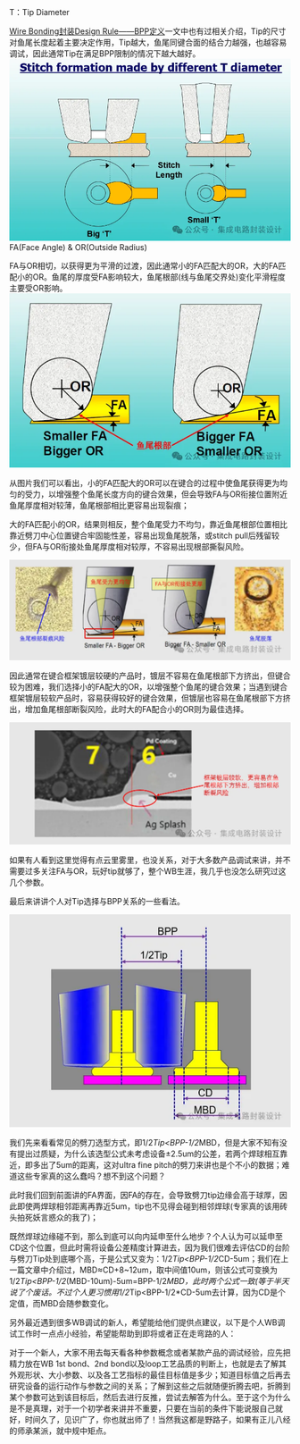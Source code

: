 T：Tip Diameter

[Wire Bonding封装Design Rule——BPP定义](https://mp.weixin.qq.com/s?__biz=MzkxNDcxMjMyNA==&mid=2247484432&idx=1&sn=5b9a97ab7c1da72602013cc9971196ac&scene=21#wechat_redirect)一文中也有过相关介绍，Tip的尺寸对鱼尾长度起着主要决定作用，Tip越大，鱼尾同键合面的结合力越强，也越容易调试，因此通常Tip在满足BPP限制的情况下越大越好。
![](../readme.assets/Pasted%20image%2020241225091757.png)
FA(Face Angle) & OR(Outside Radius) 

FA与OR相切，以获得更为平滑的过渡，因此通常小的FA匹配大的OR，大的FA匹配小的OR。鱼尾的厚度受FA影响较大，鱼尾根部(线与鱼尾交界处)变化平滑程度主要受OR影响。
![](../readme.assets/Pasted%20image%2020241225091804.png)

从图片我们可以看出，小的FA匹配大的OR可以在键合的过程中使鱼尾获得更为均匀的受力，以增强整个鱼尾长度方向的键合效果，但会导致FA与OR衔接位置附近鱼尾厚度相对较薄，鱼尾根部相比更容易出现裂痕；

大的FA匹配小的OR，结果则相反，整个鱼尾受力不均匀，靠近鱼尾根部位置相比靠近劈刀中心位置键合牢固能性差，容易出现鱼尾脱落，或stitch pull后残留较少，但FA与OR衔接处鱼尾厚度相对较厚，不容易出现根部撕裂风险。

![](../readme.assets/Pasted%20image%2020241225091814.png)

因此通常在键合框架镀层较硬的产品时，镀层不容易在鱼尾根部下方挤出，但键合较为困难，我们选择小的FA配大的OR，以增强整个鱼尾的键合效果；当遇到键合框架镀层较软产品时，容易获得较好的键合效果，但镀层也容易在鱼尾根部下方挤出，增加鱼尾根部断裂风险，此时大的FA配合小的OR则为最佳选择。

![](../readme.assets/Pasted%20image%2020241225091820.png)


如果有人看到这里觉得有点云里雾里，也没关系，对于大多数产品调试来讲，并不需要过多关注FA与OR，玩好tip就够了，整个WB生涯，我几乎也没怎么研究过这几个参数。

最后来讲讲个人对Tip选择与BPP关系的一些看法。


![](../readme.assets/Pasted%20image%2020241225091827.png)

我们先来看看常见的劈刀选型方式，即1/2*Tip<BPP-1/2*MBD，但是大家不知有没有提出过质疑，为什么该选型公式未考虑设备±2.5um的公差，若两个焊球相互靠近，即多出了5um的距离，这对ultra fine pitch的劈刀来讲也是个不小的数据；难道这些专家真的这么蠢吗？想不到这个问题？

此时我们回到前面讲的FA界面，因FA的存在，会导致劈刀tip边缘会高于球厚，因此即使两焊球相邻距离再靠近5um，tip也不见得会碰到相邻焊球(专家真的该用砖头拍死妖言惑众的我了)；

既然焊球边缘碰不到，那么到底可以向内延申至什么地步？个人认为可以延申至CD这个位置，但此时需将设备公差精度计算进去，因为我们很难去评估CD的台阶与劈刀Tip处到底哪个高，于是公式又变为：1/2*Tip<BPP-1/2*CD-5um；我们在上一篇文章中介绍过，MBD≈CD+8~12um，取中间值10um，则该公式可变换为1/2*Tip<BPP-1/2*(MBD-10um)-5um=BPP-1/2*MBD，此时两个公式一致(等于半天说了个废话。不过个人更习惯用1/2*Tip<BPP-1/2*CD-5um去计算，因为CD是个定值，而MBD会随参数变化。

另外最近遇到很多WB调试的新人，希望能给他们提供点建议，以下是个人WB调试工作时一点点小经验，希望能帮助到即将或者正在走弯路的人：

对于一个新人，大家不用去每天看各种参数概念或者某款产品的调试经验，应先把精力放在WB 1st bond、2nd bond以及loop工艺品质的判断上，也就是去了解其外观形状、大小参数、以及各工艺指标的最佳目标值是多少；知道目标值之后再去研究设备的运行动作与参数之间的关系；了解到这些之后就随便折腾去吧，折腾到某个参数可达到该目标后，然后去进行反推，尝试去解答为什么。至于这个为什么是不是真理，对于一个初学者来讲并不重要，只要在当前的条件下能说服自己就好，时间久了，见识广了，你也就出师了！当然我这都是野路子，如果有正儿八经的师承某派，就中规中矩点。


